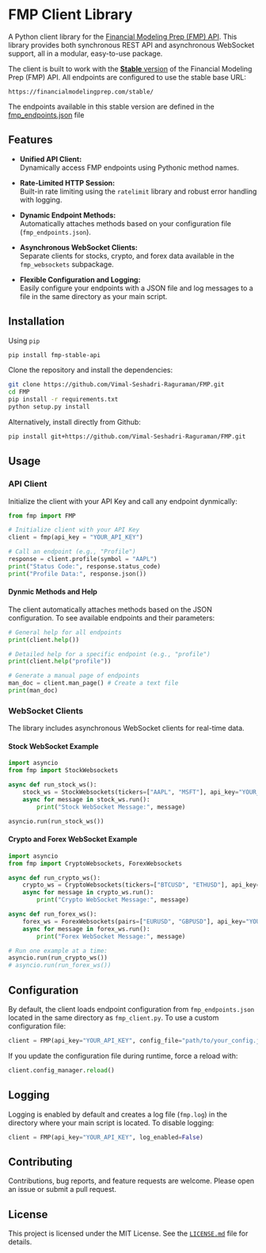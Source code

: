 # FMP Client Library
A Python client library for the [Financial Modeling Prep (FMP) API](https://financialmodelingprep.com/). This library provides both synchronous REST API and asynchronous WebSocket support, all in a modular, easy-to-use package.

The client is built to work with the [**Stable** version](https://site.financialmodelingprep.com/developer/docs/stable) of the Financial Modeling Prep (FMP) API. All endpoints are configured to use the stable base URL:
```arduino
https://financialmodelingprep.com/stable/
```
The endpoints available in this stable version are defined in the [fmp_endpoints.json](https://github.com/Vimal-Seshadri-Raguraman/FMP/blob/main/FMP/fmp_endpoints.json) file

## Features

- **Unified API Client:**  
  Dynamically access FMP endpoints using Pythonic method names.

- **Rate-Limited HTTP Session:**  
  Built-in rate limiting using the `ratelimit` library and robust error handling with logging.

- **Dynamic Endpoint Methods:**  
  Automatically attaches methods based on your configuration file (`fmp_endpoints.json`).

- **Asynchronous WebSocket Clients:**  
  Separate clients for stocks, crypto, and forex data available in the `fmp_websockets` subpackage.

- **Flexible Configuration and Logging:**  
  Easily configure your endpoints with a JSON file and log messages to a file in the same directory as your main script.

## Installation
Using ```pip```

```bash
pip install fmp-stable-api
```

Clone the repository and install the dependencies:

```bash
git clone https://github.com/Vimal-Seshadri-Raguraman/FMP.git
cd FMP
pip install -r requirements.txt
python setup.py install
```
Alternatively, install directly from Github:
```bash
pip install git+https://github.com/Vimal-Seshadri-Raguraman/FMP.git
```

## Usage
### API Client
Initialize the client with your API Key and call any endpoint dynmically:
```python
from fmp import FMP

# Initialize client with your API Key
client = fmp(api_key = "YOUR_API_KEY")

# Call an endpoint (e.g., "Profile")
response = client.profile(symbol = "AAPL")
print("Status Code:", response.status_code)
print("Profile Data:", response.json())
```
#### Dynmic Methods and Help
The client automatically attaches methods based on the JSON configuration. To see available endpoints and their parameters:
```python
# General help for all endpoints
print(client.help())

# Detailed help for a specific endpoint (e.g., "profile")
print(client.help("profile"))

# Generate a manual page of endpoints
man_doc = client.man_page() # Create a text file
print(man_doc)
```
### WebSocket Clients
The library includes asynchronous WebSocket clients for real-time data.
#### Stock WebSocket Example
```python
import asyncio
from fmp import StockWebsockets

async def run_stock_ws():
    stock_ws = StockWebsockets(tickers=["AAPL", "MSFT"], api_key="YOUR_API_KEY")
    async for message in stock_ws.run():
        print("Stock WebSocket Message:", message)

asyncio.run(run_stock_ws())
```
#### Crypto and Forex WebSocket Example
```python
import asyncio
from fmp import CryptoWebsockets, ForexWebsockets

async def run_crypto_ws():
    crypto_ws = CryptoWebsockets(tickers=["BTCUSD", "ETHUSD"], api_key="YOUR_API_KEY")
    async for message in crypto_ws.run():
        print("Crypto WebSocket Message:", message)

async def run_forex_ws():
    forex_ws = ForexWebsockets(pairs=["EURUSD", "GBPUSD"], api_key="YOUR_API_KEY")
    async for message in forex_ws.run():
        print("Forex WebSocket Message:", message)

# Run one example at a time:
asyncio.run(run_crypto_ws())
# asyncio.run(run_forex_ws())
```
## Configuration
By default, the client loads endpoint configuration from ```fmp_endpoints.json``` located in the same directory as ```fmp_client.py```. To use a custom configuration file:
```python
client = FMP(api_key="YOUR_API_KEY", config_file="path/to/your_config.json")
```
If you update the configuration file during runtime, force a reload with:
```python
client.config_manager.reload()
```
## Logging
Logging is enabled by default and creates a log file (```fmp.log```) in the directory where your main script is located. To disable logging:
```python
client = FMP(api_key="YOUR_API_KEY", log_enabled=False)
```
## Contributing
Contributions, bug reports, and feature requests are welcome. Please open an issue or submit a pull request.
## License
This project is licensed under the MIT License. See the [```LICENSE.md```](https://github.com/Vimal-Seshadri-Raguraman/FMP/blob/main/LICENSE) file for details.
